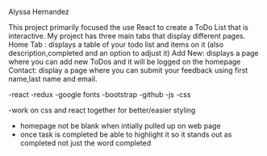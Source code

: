  Alyssa Hernandez

<!-- Overview: -->
This project primarily focused the use React to create a ToDo List that is interactive.
My project has three main tabs that display different pages.
Home Tab : displays a table of  your todo list and items on it (also description,completed and an option to adjust it)
Add New: displays a page where you can add new ToDos and it will be logged on the homepage
Contact: display a page where you can submit your feedback using first name,last name and email.

<!-- Technologies Used -->
-react
-redux
-google fonts
-bootstrap
-github
-js
-css

<!-- Ideas for Improvement  -->
-work on css and react together for better/easier styling
- homepage not be blank when intially pulled up on web page
- once task is completed be able to highlight it so it stands out as completed not just the word completed
